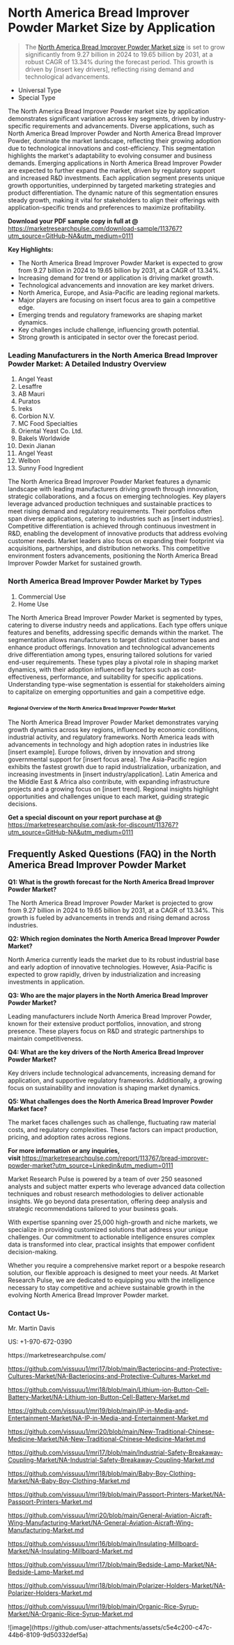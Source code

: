 <h1>North America Bread Improver Powder Market&nbsp;Size by Application</h1><blockquote><p>The <a href="https://marketresearchpulse.com/download-sample/113767?utm_source=GitHub-NA&amp;utm_medium=0111">North America Bread Improver Powder Market size</a> is set to grow significantly from 9.27 billion in 2024 to 19.65 billion by 2031, at a robust CAGR of 13.34% during the forecast period. This growth is driven by [insert key drivers], reflecting rising demand and technological advancements.</p></blockquote><ul><li>Universal Type <li> Special Type</li></ul><p>The North America Bread Improver Powder market size by application demonstrates significant variation across key segments, driven by industry-specific requirements and advancements. Diverse applications, such as North America Bread Improver Powder and North America Bread Improver Powder, dominate the market landscape, reflecting their growing adoption due to technological innovations and cost-efficiency. This segmentation highlights the market's adaptability to evolving consumer and business demands. Emerging applications in North America Bread Improver Powder are expected to further expand the market, driven by regulatory support and increased R&D investments. Each application segment presents unique growth opportunities, underpinned by targeted marketing strategies and product differentiation. The dynamic nature of this segmentation ensures steady growth, making it vital for stakeholders to align their offerings with application-specific trends and preferences to maximize profitability.</p><p><strong>Download your PDF sample copy in full at @ </strong><a href="https://marketresearchpulse.com/download-sample/113767?utm_source=GitHub-NA&amp;utm_medium=0111">https://marketresearchpulse.com/download-sample/113767?utm_source=GitHub-NA&amp;utm_medium=0111</a></p><p><strong>Key Highlights: </strong></p><ul><li>The North America Bread Improver Powder Market is expected to grow from 9.27 billion in 2024 to 19.65 billion by 2031, at a CAGR of 13.34%.</li><li>Increasing demand for trend or application is driving market growth.</li><li>Technological advancements and innovation are key market drivers.</li><li>North America, Europe, and Asia-Pacific are leading regional markets.</li><li>Major players are focusing on insert focus area to gain a competitive edge.</li><li>Emerging trends and regulatory frameworks are shaping market dynamics.</li><li>Key challenges include challenge, influencing growth potential.</li><li>Strong growth is anticipated in sector over the forecast period.</li></ul><h3>Leading Manufacturers in the North America Bread Improver Powder Market: A Detailed Industry Overview</h3><ol><li>Angel Yeast</li><li>Lesaffre</li><li>AB Mauri</li><li>Puratos</li><li>Ireks</li><li>Corbion N.V.</li><li>MC Food Specialties</li><li>Oriental Yeast Co. Ltd.</li><li>Bakels Worldwide</li><li>Dexin Jianan</li><li>Angel Yeast</li><li>Welbon</li><li>Sunny Food Ingredient</li></ol><div class="flex max-w-full flex-col flex-grow"><div class="min-h-8 text-message flex w-full flex-col items-end gap-2 whitespace-normal break-words [.text-message+&amp;]:mt-5" dir="auto" data-message-author-role="assistant" data-message-id="fd8432e4-4910-450d-b182-61b7bfb0a01f" data-message-model-slug="gpt-4o"><div class="flex w-full flex-col gap-1 empty:hidden first:pt-[3px]"><div class="markdown prose w-full break-words dark:prose-invert light"><p>The North America Bread Improver Powder Market features a dynamic landscape with leading manufacturers driving growth through innovation, strategic collaborations, and a focus on emerging technologies. Key players leverage advanced production techniques and sustainable practices to meet rising demand and regulatory requirements. Their portfolios often span diverse applications, catering to industries such as [insert industries]. Competitive differentiation is achieved through continuous investment in R&amp;D, enabling the development of innovative products that address evolving customer needs. Market leaders also focus on expanding their footprint via acquisitions, partnerships, and distribution networks. This competitive environment fosters advancements, positioning the North America Bread Improver Powder Market for sustained growth.</p></div></div></div></div><h3>North America Bread Improver Powder Market by Types</h3><ol><li>Commercial Use <li> Home Use</li></ol><div class="flex max-w-full flex-col flex-grow"><div class="min-h-8 text-message flex w-full flex-col items-end gap-2 whitespace-normal break-words [.text-message+&amp;]:mt-5" dir="auto" data-message-author-role="assistant" data-message-id="084470be-0bb7-4664-bddf-5156b4f41249" data-message-model-slug="gpt-4o-mini"><div class="flex w-full flex-col gap-1 empty:hidden first:pt-[3px]"><div class="markdown prose w-full break-words dark:prose-invert light"><p>The North America Bread Improver Powder Market is segmented by types, catering to diverse industry needs and applications. Each type offers unique features and benefits, addressing specific demands within the market. The segmentation allows manufacturers to target distinct customer bases and enhance product offerings. Innovation and technological advancements drive differentiation among types, ensuring tailored solutions for varied end-user requirements. These types play a pivotal role in shaping market dynamics, with their adoption influenced by factors such as cost-effectiveness, performance, and suitability for specific applications. Understanding type-wise segmentation is essential for stakeholders aiming to capitalize on emerging opportunities and gain a competitive edge.</p></div></div></div></div><h3><span style="font-size: 11px;">Regional Overview of the North America Bread Improver Powder Market</span></h3><div class="flex max-w-full flex-col flex-grow"><div class="min-h-8 text-message flex w-full flex-col items-end gap-2 whitespace-normal break-words [.text-message+&amp;]:mt-5" dir="auto" data-message-author-role="assistant" data-message-id="e9038762-ce64-4e30-91c9-9bd413514231" data-message-model-slug="gpt-4o-mini"><div class="flex w-full flex-col gap-1 empty:hidden first:pt-[3px]"><div class="markdown prose w-full break-words dark:prose-invert light"><p>The North America Bread Improver Powder Market demonstrates varying growth dynamics across key regions, influenced by economic conditions, industrial activity, and regulatory frameworks. North America leads with advancements in technology and high adoption rates in industries like [insert example]. Europe follows, driven by innovation and strong governmental support for [insert focus area]. The Asia-Pacific region exhibits the fastest growth due to rapid industrialization, urbanization, and increasing investments in [insert industry/application]. Latin America and the Middle East &amp; Africa also contribute, with expanding infrastructure projects and a growing focus on [insert trend]. Regional insights highlight opportunities and challenges unique to each market, guiding strategic decisions.</p></div></div></div></div><p><strong>Get a special discount on your report purchase at @ </strong><a href="https://marketresearchpulse.com/ask-for-discount/113767?utm_source=GitHub-NA&amp;utm_medium=0111">https://marketresearchpulse.com/ask-for-discount/113767?utm_source=GitHub-NA&amp;utm_medium=0111</a></p><h2>Frequently Asked Questions (FAQ) in the North America Bread Improver Powder Market</h2><p><strong>Q1: What is the growth forecast for the North America Bread Improver Powder Market?</strong></p><p>The North America Bread Improver Powder Market is projected to grow from 9.27 billion in 2024 to 19.65 billion by 2031, at a CAGR of 13.34%. This growth is fueled by advancements in trends and rising demand across industries.</p><p><strong>Q2: Which region dominates the North America Bread Improver Powder Market?</strong></p><p>North America currently leads the market due to its robust industrial base and early adoption of innovative technologies. However, Asia-Pacific is expected to grow rapidly, driven by industrialization and increasing investments in application.</p><p><strong>Q3: Who are the major players in the North America Bread Improver Powder Market?</strong></p><p>Leading manufacturers include North America Bread Improver Powder, known for their extensive product portfolios, innovation, and strong presence. These players focus on R&amp;D and strategic partnerships to maintain competitiveness.</p><p><strong>Q4: What are the key drivers of the North America Bread Improver Powder Market?</strong></p><p>Key drivers include technological advancements, increasing demand for application, and supportive regulatory frameworks. Additionally, a growing focus on sustainability and innovation is shaping market dynamics.</p><p><strong>Q5: What challenges does the North America Bread Improver Powder Market face?</strong></p><p>The market faces challenges such as challenge, fluctuating raw material costs, and regulatory complexities. These factors can impact production, pricing, and adoption rates across regions.</p><p><strong>For more information or any inquiries, visit&nbsp;</strong><a href="https://marketresearchpulse.com/report/113767/bread-improver-powder-market?utm_source=Linkedin&utm_medium=0111">https://marketresearchpulse.com/report/113767/bread-improver-powder-market?utm_source=Linkedin&utm_medium=0111</a></p><p>Market Research Pulse is powered by a team of over 250 seasoned analysts and subject matter experts who leverage advanced data collection techniques and robust research methodologies to deliver actionable insights. We go beyond data presentation, offering deep analysis and strategic recommendations tailored to your business goals.</p><p>With expertise spanning over 25,000 high-growth and niche markets, we specialize in providing customized solutions that address your unique challenges. Our commitment to actionable intelligence ensures complex data is transformed into clear, practical insights that empower confident decision-making.</p><p>Whether you require a comprehensive market report or a bespoke research solution, our flexible approach is designed to meet your needs. At Market Research Pulse, we are dedicated to equipping you with the intelligence necessary to stay competitive and achieve sustainable growth in the evolving North America Bread Improver Powder market.</p><h3><strong>Contact Us-</strong></h3><p>Mr. Martin Davis</p><p>US: +1-970-672-0390</p><p>https://marketresearchpulse.com/</p><p><a href="https://github.com/vissuuu1/mri17/blob/main/Bacteriocins-and-Protective-Cultures-Market/NA-Bacteriocins-and-Protective-Cultures-Market.md">https://github.com/vissuuu1/mri17/blob/main/Bacteriocins-and-Protective-Cultures-Market/NA-Bacteriocins-and-Protective-Cultures-Market.md</a></p><p><a href="https://github.com/vissuuu1/mri18/blob/main/Lithium-ion-Button-Cell-Battery-Market/NA-Lithium-ion-Button-Cell-Battery-Market.md">https://github.com/vissuuu1/mri18/blob/main/Lithium-ion-Button-Cell-Battery-Market/NA-Lithium-ion-Button-Cell-Battery-Market.md</a></p><p><a href="https://github.com/vissuuu1/mri19/blob/main/IP-in-Media-and-Entertainment-Market/NA-IP-in-Media-and-Entertainment-Market.md">https://github.com/vissuuu1/mri19/blob/main/IP-in-Media-and-Entertainment-Market/NA-IP-in-Media-and-Entertainment-Market.md</a></p><p><a href="https://github.com/vissuuu1/mri20/blob/main/New-Traditional-Chinese-Medicine-Market/NA-New-Traditional-Chinese-Medicine-Market.md">https://github.com/vissuuu1/mri20/blob/main/New-Traditional-Chinese-Medicine-Market/NA-New-Traditional-Chinese-Medicine-Market.md</a></p><p><a href="https://github.com/vissuuu1/mri17/blob/main/Industrial-Safety-Breakaway-Coupling-Market/NA-Industrial-Safety-Breakaway-Coupling-Market.md">https://github.com/vissuuu1/mri17/blob/main/Industrial-Safety-Breakaway-Coupling-Market/NA-Industrial-Safety-Breakaway-Coupling-Market.md</a></p><p><a href="https://github.com/vissuuu1/mri18/blob/main/Baby-Boy-Clothing-Market/NA-Baby-Boy-Clothing-Market.md">https://github.com/vissuuu1/mri18/blob/main/Baby-Boy-Clothing-Market/NA-Baby-Boy-Clothing-Market.md</a></p><p><a href="https://github.com/vissuuu1/mri19/blob/main/Passport-Printers-Market/NA-Passport-Printers-Market.md">https://github.com/vissuuu1/mri19/blob/main/Passport-Printers-Market/NA-Passport-Printers-Market.md</a></p><p><a href="https://github.com/vissuuu1/mri20/blob/main/General-Aviation-Aicraft-Wing-Manufacturing-Market/NA-General-Aviation-Aicraft-Wing-Manufacturing-Market.md">https://github.com/vissuuu1/mri20/blob/main/General-Aviation-Aicraft-Wing-Manufacturing-Market/NA-General-Aviation-Aicraft-Wing-Manufacturing-Market.md</a></p><p><a href="https://github.com/vissuuu1/mri16/blob/main/Insulating-Millboard-Market/NA-Insulating-Millboard-Market.md">https://github.com/vissuuu1/mri16/blob/main/Insulating-Millboard-Market/NA-Insulating-Millboard-Market.md</a></p><p><a href="https://github.com/vissuuu1/mri17/blob/main/Bedside-Lamp-Market/NA-Bedside-Lamp-Market.md">https://github.com/vissuuu1/mri17/blob/main/Bedside-Lamp-Market/NA-Bedside-Lamp-Market.md</a></p><p><a href="https://github.com/vissuuu1/mri18/blob/main/Polarizer-Holders-Market/NA-Polarizer-Holders-Market.md">https://github.com/vissuuu1/mri18/blob/main/Polarizer-Holders-Market/NA-Polarizer-Holders-Market.md</a></p><p><a href="https://github.com/vissuuu1/mri19/blob/main/Organic-Rice-Syrup-Market/NA-Organic-Rice-Syrup-Market.md">https://github.com/vissuuu1/mri19/blob/main/Organic-Rice-Syrup-Market/NA-Organic-Rice-Syrup-Market.md</a></p>
![image](https://github.com/user-attachments/assets/c5e4c200-c47c-44b6-8109-9d50332def5a)
